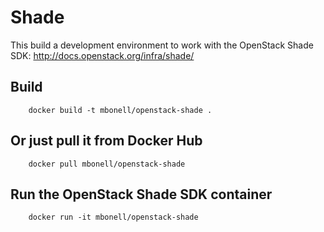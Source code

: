 Shade
==========

This build a development environment to work with the OpenStack Shade SDK: http://docs.openstack.org/infra/shade/

Build
-----
```
    docker build -t mbonell/openstack-shade .
```

Or just pull it from Docker Hub
------------------------------
```
    docker pull mbonell/openstack-shade
```

Run the OpenStack Shade SDK container
----------------------------
```
    docker run -it mbonell/openstack-shade
```
